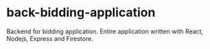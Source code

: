 # back-bidding-application
Backend for bidding application. Entire application written with React, Nodejs, Express and Firestore.
